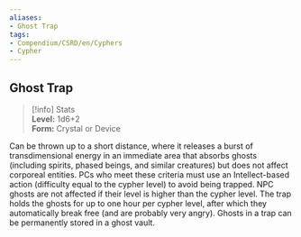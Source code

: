 ```yaml
---
aliases:
- Ghost Trap
tags:
- Compendium/CSRD/en/Cyphers
- Cypher
---
```


  
## Ghost Trap  
>[!info] Stats  
> **Level:** 1d6+2  
> **Form:** Crystal or Device
  
Can be thrown up to a short distance, where it releases a burst of transdimensional energy in an immediate area that absorbs ghosts (including spirits, phased beings, and similar creatures) but does not affect corporeal entities. PCs who meet these criteria must use an Intellect-based action (difficulty equal to the cypher level) to avoid being trapped. NPC ghosts are not affected if their level is higher than the cypher level. The trap holds the ghosts for up to one hour per cypher level, after which they automatically break free (and are probably very angry). Ghosts in a trap can be permanently stored in a ghost vault.